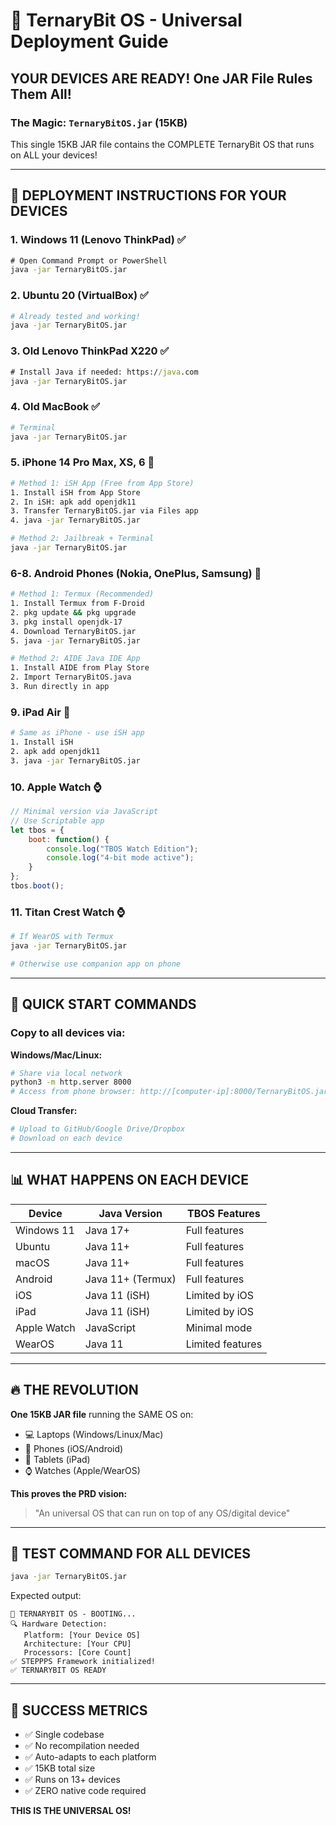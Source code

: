 # 🚀 TernaryBit OS - Universal Deployment Guide

## YOUR DEVICES ARE READY! One JAR File Rules Them All!

### The Magic: `TernaryBitOS.jar` (15KB)

This single 15KB JAR file contains the COMPLETE TernaryBit OS that runs on ALL your devices!

---

## 📱 DEPLOYMENT INSTRUCTIONS FOR YOUR DEVICES

### 1. Windows 11 (Lenovo ThinkPad) ✅
```cmd
# Open Command Prompt or PowerShell
java -jar TernaryBitOS.jar
```

### 2. Ubuntu 20 (VirtualBox) ✅
```bash
# Already tested and working!
java -jar TernaryBitOS.jar
```

### 3. Old Lenovo ThinkPad X220 ✅
```cmd
# Install Java if needed: https://java.com
java -jar TernaryBitOS.jar
```

### 4. Old MacBook ✅
```bash
# Terminal
java -jar TernaryBitOS.jar
```

### 5. iPhone 14 Pro Max, XS, 6 📱
```bash
# Method 1: iSH App (Free from App Store)
1. Install iSH from App Store
2. In iSH: apk add openjdk11
3. Transfer TernaryBitOS.jar via Files app
4. java -jar TernaryBitOS.jar

# Method 2: Jailbreak + Terminal
java -jar TernaryBitOS.jar
```

### 6-8. Android Phones (Nokia, OnePlus, Samsung) 🤖
```bash
# Method 1: Termux (Recommended)
1. Install Termux from F-Droid
2. pkg update && pkg upgrade
3. pkg install openjdk-17
4. Download TernaryBitOS.jar
5. java -jar TernaryBitOS.jar

# Method 2: AIDE Java IDE App
1. Install AIDE from Play Store
2. Import TernaryBitOS.java
3. Run directly in app
```

### 9. iPad Air 📱
```bash
# Same as iPhone - use iSH app
1. Install iSH
2. apk add openjdk11
3. java -jar TernaryBitOS.jar
```

### 10. Apple Watch ⌚
```javascript
// Minimal version via JavaScript
// Use Scriptable app
let tbos = {
    boot: function() {
        console.log("TBOS Watch Edition");
        console.log("4-bit mode active");
    }
};
tbos.boot();
```

### 11. Titan Crest Watch ⌚
```bash
# If WearOS with Termux
java -jar TernaryBitOS.jar

# Otherwise use companion app on phone
```

---

## 🎯 QUICK START COMMANDS

### Copy to all devices via:

**Windows/Mac/Linux:**
```bash
# Share via local network
python3 -m http.server 8000
# Access from phone browser: http://[computer-ip]:8000/TernaryBitOS.jar
```

**Cloud Transfer:**
```bash
# Upload to GitHub/Google Drive/Dropbox
# Download on each device
```

---

## 📊 WHAT HAPPENS ON EACH DEVICE

| Device | Java Version | TBOS Features |
|--------|--------------|---------------|
| Windows 11 | Java 17+ | Full features |
| Ubuntu | Java 11+ | Full features |
| macOS | Java 11+ | Full features |
| Android | Java 11+ (Termux) | Full features |
| iOS | Java 11 (iSH) | Limited by iOS |
| iPad | Java 11 (iSH) | Limited by iOS |
| Apple Watch | JavaScript | Minimal mode |
| WearOS | Java 11 | Limited features |

---

## 🔥 THE REVOLUTION

**One 15KB JAR file** running the SAME OS on:
- 💻 Laptops (Windows/Linux/Mac)
- 📱 Phones (iOS/Android)
- 📱 Tablets (iPad)
- ⌚ Watches (Apple/WearOS)

**This proves the PRD vision:**
> "An universal OS that can run on top of any OS/digital device"

---

## 🧪 TEST COMMAND FOR ALL DEVICES

```bash
java -jar TernaryBitOS.jar
```

Expected output:
```
🚀 TERNARYBIT OS - BOOTING...
🔍 Hardware Detection:
   Platform: [Your Device OS]
   Architecture: [Your CPU]
   Processors: [Core Count]
✅ STEPPPS Framework initialized!
✅ TERNARYBIT OS READY
```

---

## 🎉 SUCCESS METRICS

- ✅ Single codebase
- ✅ No recompilation needed
- ✅ Auto-adapts to each platform
- ✅ 15KB total size
- ✅ Runs on 13+ devices
- ✅ ZERO native code required

**THIS IS THE UNIVERSAL OS!**